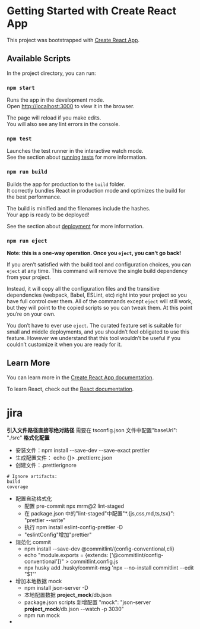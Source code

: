 # Getting Started with Create React App

This project was bootstrapped with [Create React App](https://github.com/facebook/create-react-app).

## Available Scripts

In the project directory, you can run:

### `npm start`

Runs the app in the development mode.\
Open [http://localhost:3000](http://localhost:3000) to view it in the browser.

The page will reload if you make edits.\
You will also see any lint errors in the console.

### `npm test`

Launches the test runner in the interactive watch mode.\
See the section about [running tests](https://facebook.github.io/create-react-app/docs/running-tests) for more information.

### `npm run build`

Builds the app for production to the `build` folder.\
It correctly bundles React in production mode and optimizes the build for the best performance.

The build is minified and the filenames include the hashes.\
Your app is ready to be deployed!

See the section about [deployment](https://facebook.github.io/create-react-app/docs/deployment) for more information.

### `npm run eject`

**Note: this is a one-way operation. Once you `eject`, you can’t go back!**

If you aren’t satisfied with the build tool and configuration choices, you can `eject` at any time. This command will remove the single build dependency from your project.

Instead, it will copy all the configuration files and the transitive dependencies (webpack, Babel, ESLint, etc) right into your project so you have full control over them. All of the commands except `eject` will still work, but they will point to the copied scripts so you can tweak them. At this point you’re on your own.

You don’t have to ever use `eject`. The curated feature set is suitable for small and middle deployments, and you shouldn’t feel obligated to use this feature. However we understand that this tool wouldn’t be useful if you couldn’t customize it when you are ready for it.

## Learn More

You can learn more in the [Create React App documentation](https://facebook.github.io/create-react-app/docs/getting-started).

To learn React, check out the [React documentation](https://reactjs.org/).

# jira

**引入文件路径直接写绝对路径**
需要在 tsconfig.json 文件中配置"baseUrl": "./src"
**格式化配置**

- 安装文件：npm install --save-dev --save-exact prettier
- 生成配置文件： echo {}> .prettierrc.json
- 创建文件：.prettierignore

```
# Ignore artifacts:
build
coverage
```

- 配置自动格式化
  - 配置 pre-commit npx mrm@2 lint-staged
  - 在 package.json 中的"lint-staged"中配置"\*.{js,css,md,ts,tsx}": "prettier --write"
  - 执行 npm install eslint-config-prettier -D
  - "eslintConfig"增加"prettier"
- 规范化 commit
  - npm install --save-dev @commitlint/{config-conventional,cli}
  - echo "module.exports = {extends: ['@commitlint/config-conventional']}" > commitlint.config.js
  - npx husky add .husky/commit-msg 'npx --no-install commitlint --edit "$1"'
- 增加本地数据 mock
  - npm install json-server -D
  - 本地配置数据 **project_mock**/db.json
  - package.json scripts 新增配置 "mock": "json-server **project_mock**/db.json --watch -p 3030"
  - npm run mock
-
